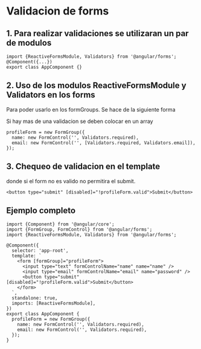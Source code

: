 # Validacion de forms

## 1. Para realizar validaciones se utilizaran un par de modulos

```
import {ReactiveFormsModule, Validators} from '@angular/forms';
@Component({...})
export class AppComponent {}
```

## 2. Uso de los modulos ReactiveFormsModule y Validators en los forms

Para poder usarlo en los formGroups. Se hace de la siguiente forma

Si hay mas de una validacion se deben colocar en un array

```
profileForm = new FormGroup({
  name: new FormControl('', Validators.required),
  email: new FormControl('', [Validators.required, Validators.email]),
});
```

## 3. Chequeo de validacion en el template

donde si el form no es valido no permitira el submit.

```
<button type="submit" [disabled]="!profileForm.valid">Submit</button>
```

## Ejemplo completo

```
import {Component} from '@angular/core';
import {FormGroup, FormControl} from '@angular/forms';
import {ReactiveFormsModule, Validators} from '@angular/forms';

@Component({
  selector: 'app-root',
  template: `
    <form [formGroup]="profileForm">
      <input type="text" formControlName="name" name="name" />
      <input type="email" formControlName="email" name="password" />
      <button type="submit" [disabled]="!profileForm.valid">Submit</button>
    </form>
  `,
  standalone: true,
  imports: [ReactiveFormsModule],
})
export class AppComponent {
  profileForm = new FormGroup({
    name: new FormControl('', Validators.required),
    email: new FormControl('', Validators.required),
  });
}

```
